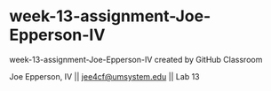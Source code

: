 # week-13-assignment-Joe-Epperson-IV
week-13-assignment-Joe-Epperson-IV created by GitHub Classroom


Joe Epperson, IV || jee4cf@umsystem.edu || Lab 13
